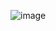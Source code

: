  ![image](https://github.com/BigBigOcean/FengHeCards/blob/master/%E6%B5%B7%E6%8A%A5%E5%9B%BE%E7%89%87/%E5%B0%B1%E8%BF%99%E4%B8%80%E5%88%BB%EF%BC%8C%E8%AE%BA%E5%BA%A7%E4%BD%8D%E7%9A%84%E9%87%8D%E8%A6%81%E6%80%A7.jpg)
